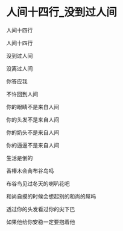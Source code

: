 # 人间十四行_没到过人间

人间十四行

人间十四行

没到过人间

没离过人间

你答应我

不许回到人间

你的眼睛不是来自人间

你的头发不是来自人间

你的奶头不是来自人间

你的逼逼不是来自人间

生活是倒的

香椿木会肏布谷鸟吗

布谷鸟见过冬天的喇叭花吧

和尚自摸的时候会想起别的和尚的屌吗

透过你的头发看过你的尖下巴

如果他给你安稳一定要抱着他